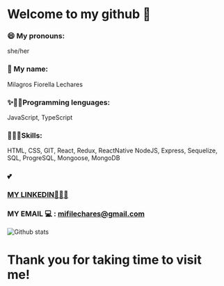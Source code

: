 # Welcome to my github 👋

### 😄 My pronouns: 
she/her

### 💖 My name:
Milagros Fiorella Lechares

### ✨👩‍🎓Programming lenguages:
 JavaScript, TypeScript

### 👩🏾‍💻Skills:
HTML,
CSS,
GIT,
React,
Redux,
ReactNative
NodeJS,
Express, 
Sequelize,
SQL, 
ProgreSQL,
Mongoose,
MongoDB

### 💕



### [MY LINKEDIN👨🏾‍💻](https://www.linkedin.com/in/milagroslechares/)

### MY EMAIL 💻 : mifilechares@gmail.com


![Github stats](https://github-readme-stats.vercel.app/api?username=mflec&theme=synthwave&show_icons=true)


# Thank you for taking time to visit me!



<!--
**mflec/mflec** is a ✨ _special_ ✨ repository because its `README.md` (this file) appears on your GitHub profile.
-->
